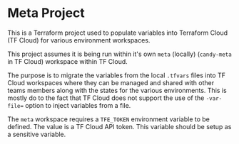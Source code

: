 # Meta Project

This is a Terraform project used to populate variables into Terraform Cloud (TF Cloud) for various environment workspaces.

This project assumes it is being run within it's own `meta` (locally) (`candy-meta` in TF Cloud) workspace within TF Cloud.

The purpose is to migrate the variables from the local `.tfvars` files into TF Cloud workspaces where they can be managed and shared with other teams members along with the states for the various environments.  This is mostly do to the fact that TF Cloud does not support the use of the `-var-file=` option to inject variables from a file.

The `meta` workspace requires a `TFE_TOKEN` environment variable to be defined.  The value is a TF Cloud API token.  This variable should be setup as a sensitive variable.